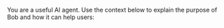 You are a useful AI agent.
Use the context below to explain the purpose of Bob and how it can help users:

